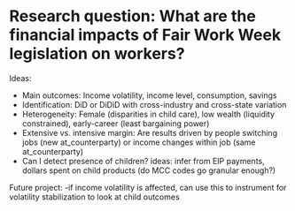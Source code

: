 # Research question: What are the financial impacts of Fair Work Week legislation on workers?

Ideas:
- Main outcomes: Income volatility, income level, consumption, savings
- Identification: DiD or DiDiD with cross-industry and cross-state variation
- Heterogeneity: Female (disparities in child care), low wealth (liquidity constrained), early-career (least bargaining power)
- Extensive vs. intensive margin: Are results driven by people switching jobs (new at_counterparty) or income changes within job (same at_counterparty)
- Can I detect presence of children? ideas: infer from EIP payments, dollars spent on child products (do MCC codes go granular enough?)

Future project:
-if income volatility is affected, can use this to instrument for volatility stabilization to look at child outcomes
